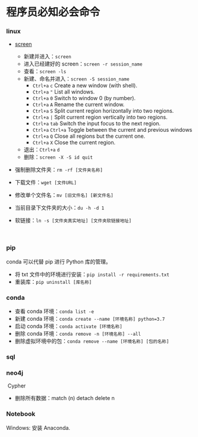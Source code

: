 # 程序员必知必会命令

### linux

- [screen](https://linuxize.com/post/how-to-use-linux-screen/)
  - 新建并进入：`screen`
  - 进入已经建好的 screen：`screen -r session_name`
  - 查看：`screen -ls`
  - 新建、命名并进入：`screen -S session_name`
    - `Ctrl+a` `c` Create a new window (with shell).
    - `Ctrl+a` `"` List all windows.
    - `Ctrl+a` `0` Switch to window 0 (by number).
    - `Ctrl+a` `A` Rename the current window.
    - `Ctrl+a` `S` Split current region horizontally into two regions.
    - `Ctrl+a` `|` Split current region vertically into two regions.
    - `Ctrl+a` `tab` Switch the input focus to the next region.
    - `Ctrl+a` `Ctrl+a` Toggle between the current and previous windows
    - `Ctrl+a` `Q` Close all regions but the current one.
    - `Ctrl+a` `X` Close the current region.
  - 退出：`Ctrl+a` `d`
  - 删除：`screen -X -S id quit`


- 强制删除文件夹：`rm -rf [文件夹名称]`

- 下载文件：`wget [文件URL]`

- 修改单个文件名：`mv [旧文件名] [新文件名]`

- 当前目录下文件夹的大小：`du -h -d 1`

- 软链接：`ln -s [文件夹真实地址] [文件夹软链接地址]`

  ​

### pip

conda 可以代替 pip 进行 Python 库的管理。

- 将 txt 文件中的环境进行安装：`pip install -r requirements.txt` 
- 重装库：`pip uninstall [库名称]` 

### conda

- 查看 conda 环境：`conda list -e`
- 新建 conda 环境：`conda create --name [环境名称] python=3.7` 
- 启动 conda 环境：`conda activate [环境名称]`
- 删除 conda 环境：`conda remove -n [环境名称] --all`
- 删除虚拟环境中的包：`conda remove --name [环境名称] [包的名称] `

### sql



### neo4j 

 Cypher

- 删除所有数据：match (n) detach delete n




### Notebook

Windows: 安装 Anaconda. 










